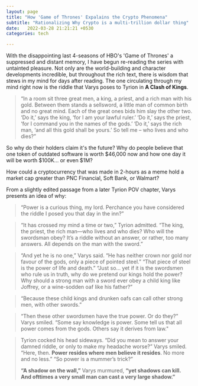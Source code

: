 ```yaml
---
layout: page
title: "How 'Game of Thrones' Expalains the Crypto Phenomena"
subtitle: "Rationalizing Why Crypto is a multi-trillion dollar thing"
date:   2022-03-28 21:21:21 +0530
categories: tech

---
```


With the disappointing last 4-seasons of HBO's 'Game of Thrones' a suppressed and distant memory, 
I have begun re-reading the series with untainted pleasure. Not only are the world-building and character 
developments incredible, but throughout the rich text, there is wisdom that stews in my mind for days after 
reading. The one circulating through my mind right now is the riddle that Varys poses to Tyrion in __A Clash of Kings__.

>“In a room sit three great men, a king, a priest, and a rich man with his gold. Between them stands a sellsword,
> a little man of common birth and no great mind. Each of the great ones bids him slay the other two. ‘Do it,’
>  says the king, ‘for I am your lawful ruler.’ ‘Do it,’ says the priest, ‘for I command you in the names of the gods.’
>   ‘Do it,’ says the rich man, ‘and all this gold shall be yours.’ So tell me – who lives and who dies?”

So why do their holders claim it's the future? Why do people believe that one token of outdated software is worth $46,000 now and how one day it will be worth $100K... or even $1M? 

How could a cryptocurrency that was made in 2-hours as a meme hold a market cap greater than PNC Financial, Soft Bank, or Walmart?

From a slightly edited passage from a later Tyrion POV chapter, Varys presents an idea of why:

>“Power is a curious thing, my lord. Perchance you have considered the riddle I posed you that day in the inn?”


>“It has crossed my mind a time or two,” Tyrion admitted. “The king, the priest, the rich man—who lives and who dies? Who will the swordsman obey? It’s a riddle without an answer, or rather, too many answers. All depends on the man with the sword.”


>“And yet he is no one,” Varys said. “He has neither crown nor gold nor favour of the gods, only a piece of pointed steel.”
>“That piece of steel is the power of life and death.”
>“Just so… yet if it is the swordsmen who rule us in truth, why do we pretend our kings hold the power? Why should a strong man with a sword ever obey a child king like Joffrey, or a wine-sodden oaf like his father?”


>“Because these child kings and drunken oafs can call other strong men, with other swords.”


>“Then these other swordsmen have the true power. Or do they?” Varys smiled. “Some say knowledge is power. Some tell us that all power comes from the gods. Others say it derives from law."


>Tyrion cocked his head sideways. “Did you mean to answer your damned riddle, or only to make my headache worse?”
>Varys smiled. “Here, then. **Power resides where men believe it resides**. No more and no less.”
>“So power is a mummer’s trick?”
>
>**“A shadow on the wall,”** Varys murmured, **“yet shadows can kill. And ofttimes a very small man can cast a very large shadow.”**


